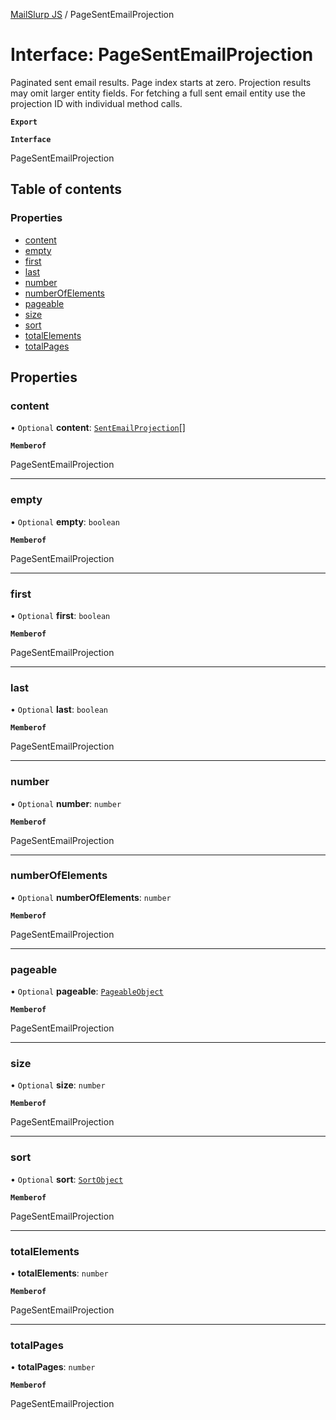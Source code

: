 [MailSlurp JS](../README.md) / PageSentEmailProjection

# Interface: PageSentEmailProjection

Paginated sent email results. Page index starts at zero. Projection results may omit larger entity fields. For fetching a full sent email entity use the projection ID with individual method calls.

**`Export`**

**`Interface`**

PageSentEmailProjection

## Table of contents

### Properties

- [content](PageSentEmailProjection.md#content)
- [empty](PageSentEmailProjection.md#empty)
- [first](PageSentEmailProjection.md#first)
- [last](PageSentEmailProjection.md#last)
- [number](PageSentEmailProjection.md#number)
- [numberOfElements](PageSentEmailProjection.md#numberofelements)
- [pageable](PageSentEmailProjection.md#pageable)
- [size](PageSentEmailProjection.md#size)
- [sort](PageSentEmailProjection.md#sort)
- [totalElements](PageSentEmailProjection.md#totalelements)
- [totalPages](PageSentEmailProjection.md#totalpages)

## Properties

### content

• `Optional` **content**: [`SentEmailProjection`](SentEmailProjection.md)[]

**`Memberof`**

PageSentEmailProjection

___

### empty

• `Optional` **empty**: `boolean`

**`Memberof`**

PageSentEmailProjection

___

### first

• `Optional` **first**: `boolean`

**`Memberof`**

PageSentEmailProjection

___

### last

• `Optional` **last**: `boolean`

**`Memberof`**

PageSentEmailProjection

___

### number

• `Optional` **number**: `number`

**`Memberof`**

PageSentEmailProjection

___

### numberOfElements

• `Optional` **numberOfElements**: `number`

**`Memberof`**

PageSentEmailProjection

___

### pageable

• `Optional` **pageable**: [`PageableObject`](PageableObject.md)

**`Memberof`**

PageSentEmailProjection

___

### size

• `Optional` **size**: `number`

**`Memberof`**

PageSentEmailProjection

___

### sort

• `Optional` **sort**: [`SortObject`](SortObject.md)

**`Memberof`**

PageSentEmailProjection

___

### totalElements

• **totalElements**: `number`

**`Memberof`**

PageSentEmailProjection

___

### totalPages

• **totalPages**: `number`

**`Memberof`**

PageSentEmailProjection
